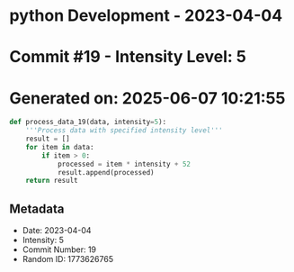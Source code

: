 ﻿# python Development - 2023-04-04
# Commit #19 - Intensity Level: 5
# Generated on: 2025-06-07 10:21:55
```python
def process_data_19(data, intensity=5):
    '''Process data with specified intensity level'''
    result = []
    for item in data:
        if item > 0:
            processed = item * intensity + 52
            result.append(processed)
    return result
```
## Metadata
- Date: 2023-04-04
- Intensity: 5
- Commit Number: 19
- Random ID: 1773626765
